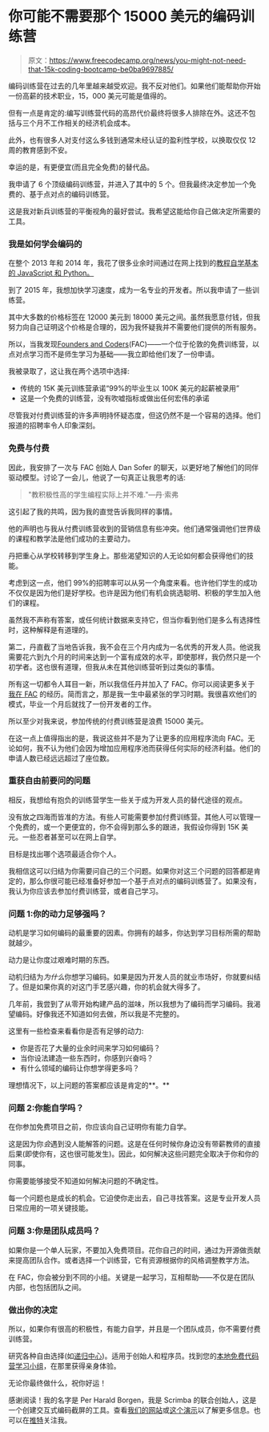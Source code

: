 # 你可能不需要那个 15000 美元的编码训练营

> 原文：<https://www.freecodecamp.org/news/you-might-not-need-that-15k-coding-bootcamp-be0ba9697885/>

编码训练营在过去的几年里越来越受欢迎。我不反对他们。如果他们能帮助你开始一份高薪的技术职业，15，000 美元可能是值得的。

但有一点是肯定的:编写训练营代码的高昂代价最终将很多人排除在外。这还不包括与三个月不工作相关的经济机会成本。

此外，也有很多人对支付这么多钱到通常未经认证的盈利性学校，以换取仅仅 12 周的教育感到不安。

幸运的是，有更便宜(而且完全免费)的替代品。

我申请了 6 个顶级编码训练营，并进入了其中的 5 个。但我最终决定参加一个免费的、基于点对点的编码训练营。

这是我对新兵训练营的平衡视角的最好尝试。我希望这能给你自己做决定所需要的工具。

### 我是如何学会编码的

在整个 2013 年和 2014 年，我花了很多业余时间通过在网上找到的[教程自学基本的 JavaScript 和 Python。](https://medium.com/learning-new-stuff/31-steps-to-become-a-developer-b5e5dd68dd75#.frboxblz7)

到了 2015 年，我想加快学习速度，成为一名专业的开发者。所以我申请了一些训练营。

其中大多数的价格标签在 12000 美元到 18000 美元之间。虽然我愿意付钱，但我努力向自己证明这个价格是合理的，因为我怀疑我并不需要他们提供的所有服务。

所以，当我发现[Founders and Coders](http://www.foundersandcoders.com/)(FAC)——一个位于伦敦的免费训练营，以点对点学习而不是师生学习为基础——我立即给他们发了一份申请。

我被录取了，这让我在两个选项中选择:

*   传统的 15K 美元训练营承诺“99%的毕业生以 100K 美元的起薪被录用”
*   这是一个免费的训练营，没有吹嘘指标或做出任何宏伟的承诺

尽管我对付费训练营的许多声明持怀疑态度，但这仍然不是一个容易的选择。他们报道的招聘率令人印象深刻。

### 免费与付费

因此，我安排了一次与 FAC 创始人 Dan Sofer 的聊天，以更好地了解他们的同伴驱动模型。讨论了一会儿，他说了一句真正让我思考的话:

> "教积极性高的学生编程实际上并不难."—丹·索弗

这引起了我的共鸣，因为我的直觉告诉我同样的事情。

他的声明也与我从付费训练营收到的营销信息有些冲突。他们通常强调他们世界级的课程和教学法是他们成功的主要动力。

丹把重心从学校转移到学生身上。那些渴望知识的人无论如何都会获得他们的技能。

考虑到这一点，他们 99%的招聘率可以从另一个角度来看。也许他们学生的成功不仅仅是因为他们是好学校。也许是因为他们有机会挑选聪明、积极的学生加入他们的课程。

虽然我不声称有答案，或任何统计数据来支持它，但当你看到他们是多么有选择性时，这种解释是有道理的。

第二，丹直截了当地告诉我，我不会在三个月内成为一名优秀的开发人员。他说我需要花六到九个月的时间来达到一个富有成效的水平，即使那样，我仍然只是一个初学者。这也很有道理，但我从未在其他训练营听到过类似的事情。

所有这一切都令人耳目一新，所以我信任丹并加入了 FAC。你可以阅读更多关于[我在 FAC](https://medium.com/learning-new-stuff/from-non-technical-to-hired-in-5-months-d010f601b1bc#.5t6ie7aph) 的经历。简而言之，那是我一生中最紧张的学习时期。我很喜欢他们的模式，毕业一个月后就找了一份开发者的工作。

所以至少对我来说，参加传统的付费训练营是浪费 15000 美元。

在这一点上值得指出的是，我说这些并不是为了让更多的应用程序流向 FAC。无论如何，我不认为他们会因为增加应用程序池而获得任何实际的经济利益。他们的申请人数已经远远超过了座位数。

### 重获自由前要问的问题

相反，我想给有抱负的训练营学生一些关于成为开发人员的替代途径的观点。

没有放之四海而皆准的方法。有些人可能需要参加付费训练营。其他人可以管理一个免费的，或一个更便宜的，你不会得到那么多的跟进，我假设你得到 15K 美元。一些忍者甚至可以在网上自学。

目标是找出哪个选项最适合你个人。

我相信这可以归结为你需要问自己的三个问题。如果你对这三个问题的回答都是肯定的，那么你很可能已经准备好参加一个基于点对点的编码训练营了。如果没有，我认为你应该去参加付费训练营，或者自己学习。

### 问题 1:你的动力足够强吗？

动机是学习如何编码的最重要的因素。你拥有的越多，你达到学习目标所需的帮助就越少。

动力是让你度过艰难时期的东西。

动机归结为*为什么*你想学习编码。如果是因为开发人员的就业市场好，你就要纠结了。但是如果你真的对这门手艺感兴趣，你的机会就大得多了。

几年前，我尝到了从零开始构建产品的滋味，所以我想为了编码而学习编码。我渴望编码。好像我还不知道如何去做，所以我是不完整的。

这里有一些检查来看看你是否有足够的动力:

*   你是否花了大量的业余时间来学习如何编码？
*   当你设法建造一些东西时，你感到兴奋吗？
*   有什么领域的编码让你想学得更多吗？

理想情况下，以上问题的答案都应该是肯定的**。**

### 问题 2:你能自学吗？

在你参加免费项目之前，你应该向自己证明你有能力自学。

这是因为你*会*遇到没人能解答的问题。这是在任何时候你身边没有带薪教师的直接后果(即使你有，这也很可能发生)。因此，如何解决这些问题完全取决于你和你的同事。

你需要能够接受不知道如何解决问题的不确定性。

每一个问题也是成长的机会。它迫使你走出去，自己寻找答案。这是专业开发人员日常应用的一项关键技能。

### 问题 3:你是团队成员吗？

如果你是一个单人玩家，不要加入免费项目。花你自己的时间，通过为开源做贡献来提高团队合作。或者选择一个训练营，它有资源根据你的风格调整教学方法。

在 FAC，你会被分到不同的小组。关键是一起学习，互相帮助——不仅是在团队内部，也包括团队之间。

### 做出你的决定

所以，如果你有很高的积极性，有能力自学，并且是一个团队成员，你不需要付费训练营。

研究各种自由选择(如[递归中心](https://www.recurse.com/))。适用于创始人和程序员。找到您的[本地免费代码营学习小组](http://forum.freecodecamp.com/t/how-to-create-a-local-group-for-your-city/19532/4)，在那里获得亲身体验。

无论你最终做什么，祝你好运！

感谢阅读！我的名字是 Per Harald Borgen，我是 Scrimba 的联合创始人，这是一个创建交互式编码截屏的工具。查看[我们的网站](http://scrimba.com?utm_source=freecodecamp.org&utm_medium=referral&utm_campaign=15k_bootcamp)或[这个演示](https://scrimba.com/casts/cast-279?utm_source=freecodecamp.org&utm_medium=referral&utm_campaign=15k_bootcamp)以了解更多信息。也可以在[推特](http://twitter.com/perborgen)关注我。